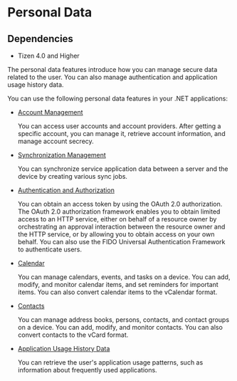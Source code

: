 # Personal Data
## Dependencies
-   Tizen 4.0 and Higher

The personal data features introduce how you can manage secure data related to the user. You can also manage authentication and application usage history data.

You can use the following personal data features in your .NET applications:

-   [Account Management](account.md)

    You can access user accounts and account providers. After getting a specific account, you can manage it, retrieve account information, and manage account secrecy.

-   [Synchronization Management](data-sync.md)

    You can synchronize service application data between a server and the device by creating various sync jobs.

-   [Authentication and Authorization](authentication.md)

    You can obtain an access token by using the OAuth 2.0 authorization. The OAuth 2.0 authorization framework enables you to obtain limited access to an HTTP service, either on behalf of a resource owner by orchestrating an approval interaction between the resource owner and the HTTP service, or by allowing you to obtain access on your own behalf. You can also use the FIDO Universal Authentication Framework to authenticate users.

-   [Calendar](calendar.md)

    You can manage calendars, events, and tasks on a device. You can add, modify, and monitor calendar items, and set reminders for important items. You can also convert calendar items to the vCalendar format.

-   [Contacts](contacts.md)

    You can manage address books, persons, contacts, and contact groups on a device. You can add, modify, and monitor contacts. You can also convert contacts to the vCard format.

-   [Application Usage History Data](app-history.md)

    You can retrieve the user's application usage patterns, such as information about frequently used applications.

